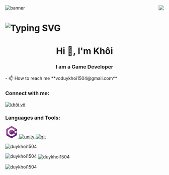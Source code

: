 <img alt="banner" style="width:100vw" src="https://i.pinimg.com/originals/1b/0a/61/1b0a613cd604a4ace7e2700fa4780ba2.gif">


<img align="right" src="https://visitor-badge.laobi.icu/badge?page_id=salesp07.salesp07" />

<h1 align="left">
    <img src="https://readme-typing-svg.herokuapp.com?font=Pixelify+Sans&pause=2000&size=35&color=555555&width=435&lines=Hi+There!+👋;I'm+KHÔI+VÕ" alt="Typing SVG" /></a>
</h1>
<h1 align="center">Hi 👋, I'm Khôi</h1>
<h3 align="center">I am a Game Developer</h3>
- 📫 How to reach me **voduykhoi1504@gmail.com**
<h3 align="left">Connect with me:</h3>
<p align="left">
<a href="https://fb.com/khôi võ" target="blank"><img align="center" src="https://raw.githubusercontent.com/rahuldkjain/github-profile-readme-generator/master/src/images/icons/Social/facebook.svg" alt="khôi võ" height="30" width="40" /></a>
</p>

<h3 align="left">Languages and Tools:</h3>
<p align="left">
  <a href="https://www.w3schools.com/cs/" target="_blank" rel="noreferrer">
    <img src="https://raw.githubusercontent.com/devicons/devicon/master/icons/csharp/csharp-original.svg" alt="csharp" width="40" height="40"/>
  </a>
  <a href="https://unity.com/" target="_blank" rel="noreferrer">
    <img src="https://www.vectorlogo.zone/logos/unity3d/unity3d-icon.svg" alt="unity" width="40" height="40"/>
  </a>
  <a href="https://git-scm.com/" target="_blank" rel="noreferrer">
    <img src="https://www.vectorlogo.zone/logos/git-scm/git-scm-icon.svg" alt="git" width="40" height="40"/>
  </a>
</p>
<p align="left">
  <img src="https://komarev.com/ghpvc/?username=duykhoi1504&label=Profile%20views&color=0e75b6&style=flat" alt="duykhoi1504" />
</p>
<p>
  <img align="left" src="https://github-readme-stats.vercel.app/api/top-langs?username=duykhoi1504&show_icons=true&locale=en&layout=compact" alt="duykhoi1504" />
</p>

<p>&nbsp;<img align="center" src="https://github-readme-stats.vercel.app/api?username=duykhoi1504&show_icons=true&locale=en" alt="duykhoi1504" /></p>

<p><img align="center" src="https://github-readme-streak-stats.herokuapp.com/?user=duykhoi1504&" alt="duykhoi1504" /></p>
